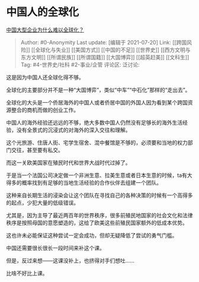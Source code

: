 # 中国人的全球化
[中国大型企业为什么难以全球化？](https://www.zhihu.com/question/473395211/answer/2009436509)

> Author: #0-Anonymity
> Last update: [编辑于 2021-07-20]
> Link: [[跨国风险]] [[全球化与失业]] [[美国方式]] [[中国的不足]] [[世界史]] [[西方文明与东方文明]] [[所谓民族]] [[所谓国籍]] [[大国博弈]] [[超英赶美]] [[文科生]]
> Tag: #4-世界史/社科 #2-事业/企管
> 评论区:
> 泛讨论:

这是因为中国人还全球化得不够。

全球化的主要部分并不是一种“大国博弈”，类似“中车”“中石化”那样的“走出去”。

全球化的大头是一个侨居海外的中国人或者侨居中国的外国人因为看到某个跨国资源整合的商机而做的创业工作。

中国人的海外经验还远远的不够，绝大多数中国人仍然没有足够长的海外生活经验，没有全景式的沉浸式的对海外的深入交往和理解。

这个光旅游、住唐人街、宅学生宿舍、混中餐馆是不够的，必须要和当地的权力部门交往，甚至要有私交。

而这一关欧美国家在殖民时代和世界大战时代过掉了。

于是当一个法国公司决定做一个非洲生意、拉美生意或者日本生意的时候，ta有大得多的概率找到有足够的当地生活经验的合作伙伴去组建一个团队。

这种来自长期生活的浸染会让这个团队在寻找自己的各种决策的时候有一个高得多的起点，少犯大量的低级错误。

尤其是，因为主导了最近两百年的世界秩序，很多前殖民地国家的社会文化和法律秩序是按照母国的意愿塑造的，这给了欧美这些前殖民国家额外的低成本优势。

这也许未必能保证这种尝试一定会成功，但却无疑降低了尝试的勇气门槛。

中国还需要很长很长一段时间来补这个课。

但是，反过来想——这课没补上，也挤得对手们想吐……

比啥不好比上课。
